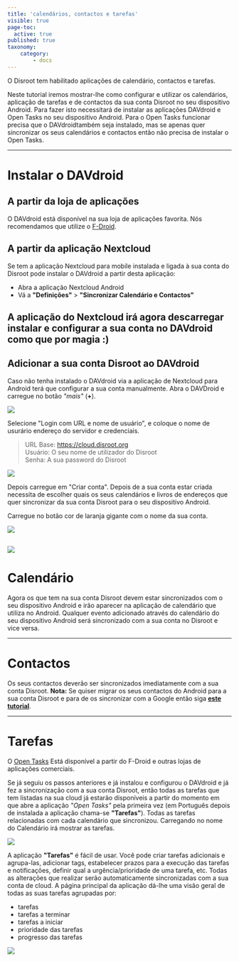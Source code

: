 ```yaml
---
title: 'calendários, contactos e tarefas'
visible: true
page-toc:
  active: true
published: true
taxonomy:
    category:
        - docs
---
```


O Disroot tem habilitado aplicações de calendário, contactos e tarefas.

Neste tutorial iremos mostrar-lhe como configurar e utilizar os calendários, aplicação de tarefas e de contactos da sua conta Disroot no seu dispositivo Android.
Para fazer isto necessitará de instalar as aplicações DAVdroid e Open Tasks no seu dispositivo Android.
Para o Open Tasks funcionar precisa que o DAVdroidtambém seja instalado, mas se apenas quer sincronizar os seus calendários e contactos então não precisa de instalar o Open Tasks.


----------
# Instalar o DAVdroid
## A partir da loja de aplicações
O DAVdroid está disponível na sua loja de aplicações favorita. Nós recomendamos que utilize o  [F-Droid](https://f-droid.org/).

## A partir da aplicação Nextcloud
Se tem a aplicação Nextcloud para mobile instalada e ligada à sua conta do Disroot pode instalar o DAVdroid a partir desta aplicação:
 - Abra a aplicação Nextcloud Android
 - Vá a **"Definições"** > **"Sincronizar Calendário e Contactos"**

 A aplicação do Nextcloud irá agora descarregar instalar e configurar a sua conta no DAVdroid como que por magia :)
 ---------------

## Adicionar a sua conta Disroot ao DAVdroid

Caso não tenha instalado o DAVdroid via a aplicação de Nextcloud para Android terá que configurar a sua conta manualmente.
Abra o DAVDroid e carregue no botão *"mais"* (**+**).

![](pt/nextcloud_davdroid1.png)


Selecione "Login com URL e nome de usuário", e coloque o nome de usurário endereço do servidor e credenciais.

> URL Base: https://cloud.disroot.org <br>
> Usuário: O seu nome de utilizador do Disroot <br>
> Senha: A sua password do Disroot


![](pt/nextcloud_davdroid2.png)

Depois carregue em "Criar conta". Depois de a sua conta estar criada necessita de escolher quais os seus calendários e livros de endereços que quer sincronizar da sua conta Disroot para o seu dispositivo Android.

Carregue no botão cor de laranja gigante com o nome da sua conta.

![](pt/nextcloud_davdroid3.png)

![](pt/nextcloud_davdroid4.png)
-------------------

# Calendário
Agora os que tem na sua conta Disroot devem estar sincronizados com o seu dispositivo Android e irão aparecer na aplicação de calendário que utiliza no Android. Qualquer evento adicionado através do calendário do seu dispositivo Android será sincronizado com a sua conta no Disroot e vice versa.

---------------------
# Contactos
Os seus contactos deverão ser sincronizados imediatamente com a sua conta Disroot.
**Nota:**
Se quiser migrar os seus contactos do Android para a sua conta Disroot e para de os sincronizar com a Google então siga **[este tutorial](../migrating-contacts-from-google)**.

---------------------
# Tarefas

O [Open Tasks](https://f-droid.org/packages/org.dmfs.tasks/) Está disponível a partir do F-Droid e outras lojas de aplicações comerciais.

Se já seguiu os passos anteriores e já instalou e configurou o DAVdroid e já fez a sincronização com a sua conta Disroot, então todas as tarefas que tem listadas na sua cloud já estarão disponíveis a partir do momento em que abre a aplicação *"Open Tasks"* pela primeira vez (em Português depois de instalada a aplicação chama-se **"Tarefas"**).
Todas as tarefas relacionadas com cada calendário que sincronizou. Carregando no nome do Calendário irá mostrar as tarefas.

![](pt/nextcloud_tasks1.png)

A aplicação **"Tarefas"** é fácil de usar. Você pode criar tarefas adicionais e agrupa-las, adicionar tags, estabelecer prazos para a execução das tarefas e notificações, definir qual a urgência/prioridade de uma tarefa, etc.
Todas as alterações que realizar serão automaticamente sincronizadas com a sua conta de cloud. A página principal da aplicação dá-lhe uma visão geral de todas as suas tarefas agrupadas por:
* tarefas
* tarefas a terminar
* tarefas a iniciar
* prioridade das tarefas
* progresso das tarefas

![](pt/nextcloud_tasks2.png)
